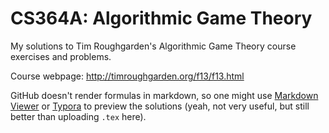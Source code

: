 # CS364A: Algorithmic Game Theory
My solutions to Tim Roughgarden's Algorithmic Game Theory course exercises and problems.

Course webpage: http://timroughgarden.org/f13/f13.html

GitHub doesn't render formulas in markdown, so one might use [Markdown Viewer](https://github.com/simov/markdown-viewer) or [Typora](https://typora.io/) to preview the solutions (yeah, not very useful, but still better than uploading `.tex` here).
